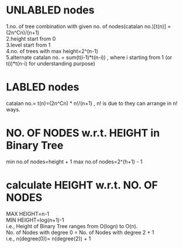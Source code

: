 # UNLABLED nodes
1.no. of tree combination with given no. of nodes(catalan no.)[t(n)] = (2n^Cn)/(n+1)  
2.height start from 0  
3.level start from 1  
4.no. of trees with max height=2^(n-1)  
5.alternate catalan no. = sum(t(i-1)*t(n-i)) , where i starting from 1  (or t(i)*t(n-i) for understanding purpose)

# LABLED nodes
catalan no.= t(n)=(2n^Cn) * n!/(n+1)  , n! is due to they can arrange in n! ways.


# NO. OF NODES w.r.t. HEIGHT in Binary Tree
min no.of nodes=height + 1
max no.of nodes=2^(h+1) - 1


# calculate HEIGHT w.r.t. NO. OF NODES
MAX HEIGHT=n-1  
MIN HEIGHT=log(n+1)-1  
i.e., Height of Binary Tree ranges from O(logn) to O(n).  
No. of Nodes with degree 0 = No. of Nodes with degree 2 + 1  
i.e., n(degree(0))= n(degree(2)) + 1